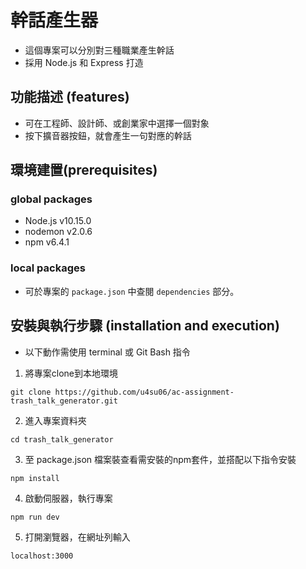 # 幹話產生器
- 這個專案可以分別對三種職業產生幹話
- 採用 Node.js 和 Express 打造

## 功能描述 (features)
- 可在工程師、設計師、或創業家中選擇一個對象
- 按下擴音器按鈕，就會產生一句對應的幹話

## 環境建置(prerequisites)

### global packages
- Node.js v10.15.0
- nodemon v2.0.6
- npm v6.4.1

### local packages
- 可於專案的 `package.json` 中查閱 `dependencies` 部分。

## 安裝與執行步驟 (installation and execution)
- 以下動作需使用 terminal 或 Git Bash 指令
1. 將專案clone到本地環境
```
git clone https://github.com/u4su06/ac-assignment-trash_talk_generator.git
```
2. 進入專案資料夾
```
cd trash_talk_generator
```
3. 至 package.json 檔案裝查看需安裝的npm套件，並搭配以下指令安裝
```
npm install
```
4. 啟動伺服器，執行專案
```
npm run dev
```
5. 打開瀏覽器，在網址列輸入
```
localhost:3000
```